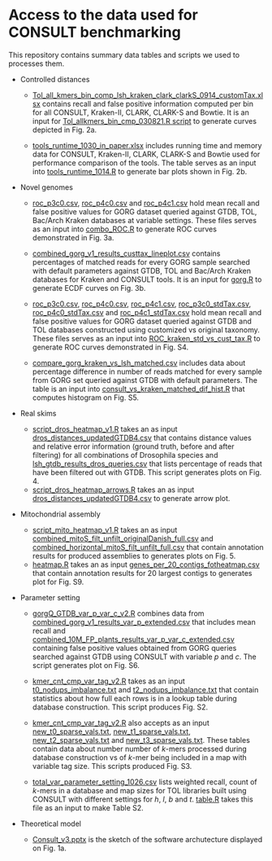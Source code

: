 # Access to the data used for CONSULT benchmarking

This repository contains summary data tables and scripts we used to processes them.


* Controlled distances
  - [Tol_all_kmers_bin_comp_lsh_kraken_clark_clarkS_0914_customTax.xlsx](https://github.com/noraracht/lsh_scripts/blob/main/Tol_all_kmers_bin_comp_lsh_kraken_clark_clarkS_0914_customTax.xlsx) contains recall and false positive information computed per bin for all CONSULT, Kraken-II, CLARK, CLARK-S and Bowtie. It is an input for [Tol_allkmers_bin_cmp_030821.R script](https://github.com/noraracht/lsh_scripts/blob/main/Tol_allkmers_bin_cmp_030721.R) to generate curves depicted in Fig. 2a. 
  
   - [tools_runtime_1030_in_paper.xlsx](https://github.com/noraracht/lsh_scripts/blob/main/tools_runtime_1030_in_paper.xlsx) includes running time and memory data for CONSULT, Kraken-II, CLARK, CLARK-S and Bowtie used for performance comparison of the tools. The table serves as an input into [tools_runtime_1014.R](https://github.com/noraracht/lsh_scripts/blob/main/tools_runtime_1014.R) to generate bar plots shown in Fig. 2b. 
    
    
* Novel genomes
   - [roc_p3c0.csv](https://github.com/noraracht/lsh_scripts/blob/main/roc_p3c0.csv), [roc_p4c0.csv](https://github.com/noraracht/lsh_scripts/blob/main/roc_p4c0.csv) and [roc_p4c1.csv](https://github.com/noraracht/lsh_scripts/blob/main/roc_p4c1.csv) hold mean recall and false positive values for GORG dataset queried against  GTDB, TOL, Bac/Arch Kraken databases at variable settings. These files serves as an input into [combo_ROC.R](https://github.com/noraracht/lsh_scripts/blob/main/combo_ROC.R) to generate ROC curves demonstrated in Fig. 3a.
     
   - [combined_gorg_v1_results_custtax_lineplot.csv](https://github.com/noraracht/lsh_scripts/blob/main/combined_gorg_v1_results_custtax_lineplot.csv) contains percentages of matched reads for every GORG sample searched with default parameters against GTDB, TOL and Bac/Arch Kraken databases for Kraken and CONSULT tools. It is an input for [gorg.R](https://github.com/noraracht/lsh_scripts/blob/main/gorg.R) to generate ECDF curves on Fig. 3b.
 
   - [roc_p3c0.csv](https://github.com/noraracht/lsh_scripts/blob/main/roc_p3c0.csv), [roc_p4c0.csv](https://github.com/noraracht/lsh_scripts/blob/main/roc_p4c0.csv), [roc_p4c1.csv](https://github.com/noraracht/lsh_scripts/blob/main/roc_p4c1.csv), [roc_p3c0_stdTax.csv](https://github.com/noraracht/lsh_scripts/blob/main/roc_p3c0_stdTax.csv), [roc_p4c0_stdTax.csv](https://github.com/noraracht/lsh_scripts/blob/main/roc_p4c0_stdTax.csv) and [roc_p4c1_stdTax.csv](https://github.com/noraracht/lsh_scripts/blob/main/roc_p4c1_stdTax.csv) hold mean recall and false positive values for GORG dataset queried against  GTDB and TOL databases constructed using customized vs original taxonomy. These files serves as an input into [ROC_kraken_std_vs_cust_tax.R](https://github.com/noraracht/lsh_scripts/blob/main/ROC_kraken_std_vs_cust_tax.R) to generate ROC curves demonstrated in Fig. S4. 
   
   - [compare_gorg_kraken_vs_lsh_matched.csv](https://github.com/noraracht/lsh_scripts/blob/main/compare_gorg_kraken_vs_lsh_matched.csv) includes data about percentage difference in number of reads matched for every sample from GORG set queried against GTDB with default parameters. The table is an input into [consult_vs_kraken_matched_dif_hist.R](https://github.com/noraracht/lsh_scripts/blob/main/consult_vs_kraken_matched_dif_hist.R) that computes histogram on Fig. S5.
  
  
* Real skims
   - [script_dros_heatmap_v1.R](https://github.com/noraracht/lsh_scripts/blob/main/script_dros_heatmap_v1.R) takes an as input [dros_distances_updatedGTDB4.csv](https://github.com/noraracht/lsh_scripts/blob/main/dros_distances_updatedGTDB4.csv) that contains distance values and relative error information (ground truth, before and after filtering) for all combinations of Drosophila species and [lsh_gtdb_results_dros_queries.csv](https://github.com/noraracht/lsh_scripts/blob/main/lsh_gtdb_results_dros_queries.csv) that lists percentage of reads that have been filtered out with GTDB. This script generates plots on Fig. 4. 
   - [script_dros_heatmap_arrows.R](https://github.com/noraracht/lsh_scripts/blob/main/script_dros_heatmap_arrows.R) takes an as input [dros_distances_updatedGTDB4.csv](https://github.com/noraracht/lsh_scripts/blob/main/dros_distances_updatedGTDB4.csv) to generate arrow plot.
 
 
* Mitochondrial assembly
   - [script_mito_heatmap_v1.R](https://github.com/noraracht/lsh_scripts/blob/main/script_mito_heatmap_v1.R) takes an as input [combined_mitoS_filt_unfilt_originalDanish_full.csv](https://github.com/noraracht/lsh_scripts/blob/main/combined_mitoS_filt_unfilt_originalDanish_full.csv) and [combined_horizontal_mitoS_filt_unfilt_full.csv](https://github.com/noraracht/lsh_scripts/blob/main/combined_horizontal_mitoS_filt_unfilt_full.csv) that contain annotation results for produced assemblies to generates plots on Fig. 5.
   - [heatmap.R](https://github.com/noraracht/lsh_scripts/blob/main/heatmap.R) takes an as input [genes_per_20_contigs_fotheatmap.csv](https://github.com/noraracht/lsh_scripts/blob/main/genes_per_20_contigs_fotheatmap.csv) that contain annotation results for 20 largest contigs to generates plot for Fig. S9.
 
 
 * Parameter setting
    - [gorgQ_GTDB_var_p_var_c_v2.R](https://github.com/noraracht/lsh_scripts/blob/main/gorgQ_GTDB_var_p_var_c_v2.R) combines data from [combined_gorg_v1_results_var_p_extended.csv](https://github.com/noraracht/lsh_scripts/blob/main/combined_gorg_v1_results_var_p_extended.csv) that includes mean recall and [combined_10M_FP_plants_results_var_p_var_c_extended.csv](https://github.com/noraracht/lsh_scripts/blob/main/combined_10M_FP_plants_results_var_p_var_c_extended.csv) containing false positive values obtained from GORG queries searched against GTDB using CONSULT with variable *p* and *c*. The script generates plot on Fig. S6.
    
    -  [kmer_cnt_cmp_var_tag_v2.R](https://github.com/noraracht/lsh_scripts/blob/main/kmer_cnt_cmp_var_tag_v2.R) takes as an input  [t0_nodups_imbalance.txt](https://github.com/noraracht/lsh_scripts/blob/main/t0_nodups_imbalance.txt) and  [t2_nodups_imbalance.txt](https://github.com/noraracht/lsh_scripts/blob/main/t2_nodups_imbalance.txt) that contain statistics about how full each rows is in a lookup table during database construction. This script produces Fig. S2. 
    
    - [kmer_cnt_cmp_var_tag_v2.R](https://github.com/noraracht/lsh_scripts/blob/main/kmer_cnt_cmp_var_tag_v2.R) also accepts as an input [new_t0_sparse_vals.txt](https://github.com/noraracht/lsh_scripts/blob/main/new_t0_sparse_vals.txt), [new_t1_sparse_vals.txt](https://github.com/noraracht/lsh_scripts/blob/main/new_t1_sparse_vals.txt), [new_t2_sparse_vals.txt](https://github.com/noraracht/lsh_scripts/blob/main/new_t2_sparse_vals.txt) and [new_t3_sparse_vals.txt](https://github.com/noraracht/lsh_scripts/blob/main/new_t3_sparse_vals.txt). These tables contain data about number number of *k*-mers processed during database construction vs of *k*-mer being included in a map with variable tag size. This scripts produced Fig. S3.
    
    - [total_var_parameter_setting_1026.csv](https://github.com/noraracht/lsh_scripts/blob/main/total_var_parameter_setting_1026.csv) lists weighted recall, count of *k*-mers in a database and map sizes for TOL libraries built using CONSULT with different settings for *h*, *l*, *b* and *t*. [table.R](https://github.com/noraracht/lsh_scripts/blob/main/table.R) takes this file as an input to make Table S2.


* Theoretical model
   <!--- Scirpt to generate theoretical model in Fig. 1b. and Fig. S1.-->
   - [Consult_v3.pptx](https://github.com/noraracht/lsh_scripts/blob/main/Consult_v3.pptx) is the sketch of the software archutecture displayed on Fig. 1a.





